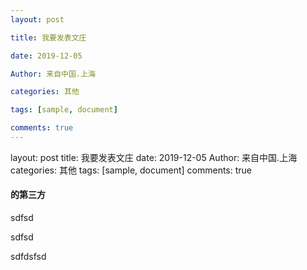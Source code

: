 ```yaml
---
layout: post

title: 我要发表文庄

date: 2019-12-05

Author: 来自中国.上海

categories: 其他

tags: [sample, document]

comments: true
---
```




layout: post
title: 我要发表文庄
date: 2019-12-05
Author: 来自中国.上海
categories: 其他
tags: [sample, document]
comments: true

#### 的第三方

sdfsd

sdfsd

sdfdsfsd